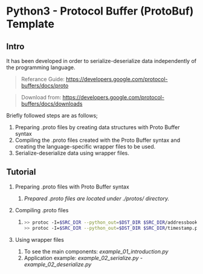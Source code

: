 # Python3 - Protocol Buffer (ProtoBuf) Template



## Intro

It has been developed in order to serialize-deserialize data independently of the programming language.



> Referance Guide: https://developers.google.com/protocol-buffers/docs/proto

> Download from: https://developers.google.com/protocol-buffers/docs/downloads



Briefly followed steps are as follows;

1. Preparing .proto files by creating data structures with Proto Buffer syntax
2. Compiling the .proto files created with the Proto Buffer syntax and creating the language-specific wrapper files to be used.
3. Serialize-deserialize data using wrapper files.



## Tutorial

1. Preparing .proto files with Proto Buffer syntax

   1. *Prepared .proto files are located under ./protos/ directory.*

2. Compiling .proto files

   1. ```bash
      >> protoc -I=$SRC_DIR --python_out=$DST_DIR $SRC_DIR/addressbook.proto
      >> protoc -I=$SRC_DIR --python_out=$DST_DIR $SRC_DIR/timestamp.proto
      ```

3. Using wrapper files
   1. To see the main components: *example_01_introduction.py*
   2. Application example: *example_02_serialize.py - example_02_deserialize.py*

